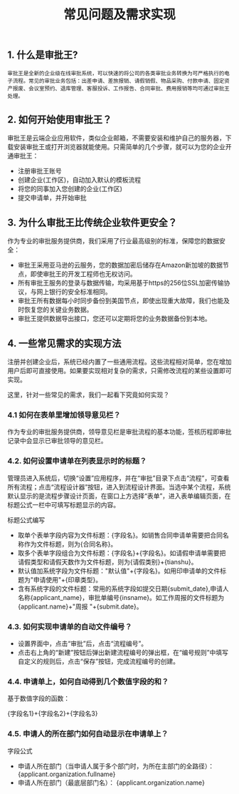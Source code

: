 ﻿---
title: 常见问题及需求实现
---

## 1. 什么是审批王?

	审批王是全新的企业级在线审批系统，可以快速的将公司的各类审批业务转换为可严格执行的电子流程。常见的审批业务包括：出差申请、差旅报销、请假销假、物品采购、付款申请、固定资产报废、会议室预约、退库管理、客服投诉、工作报告、合同审批、费用报销等均可通过审批王处理。

## 2. 如何开始使用审批王？

审批王是云端企业应用软件，类似企业邮箱，不需要安装和维护自己的服务器，下载安装审批王或打开浏览器就能使用。只需简单的几个步骤，就可以为您的企业开通审批王：

- 注册审批王账号
- 创建企业(工作区)，自动加入默认的模板流程
- 将您的同事加入您创建的企业(工作区)
- 提交申请单，并开始审批

## 3. 为什么审批王比传统企业软件更安全？

作为专业的审批服务提供商，我们采用了行业最高级别的标准，保障您的数据安全：

- 审批王采用亚马逊的云服务，您的数据加密后储存在Amazon新加坡的数据节点，即使审批王的开发工程师也无权访问。
- 所有审批王服务的登录与数据传输，均采用基于https的256位SSL加密传输协议，与网上银行的安全标准相同。
- 审批王所有数据每小时同步备份到美国节点，即使出现重大故障，我们也能及时恢复您的关键业务数据。
- 审批王提供数据导出接口，您还可以定期将您的业务数据备份到本地。

## 4. 一些常见需求的实现方法

注册并创建企业后，系统已经内置了一些通用流程。这些流程相对简单，您在增加用户后即可直接使用。如果要实现相对复杂的需求，只需修改流程的某些设置即可实现。

这里，针对一些常见的需求，我们一起看下究竟如何实现？

 ### 4.1 如何在表单里增加领导意见栏？

 作为专业的审批服务提供商，领导意见栏是审批流程的基本功能，签核历程即审批记录中会显示已审批领导的意见栏。

 ### 4.2. 如何设置申请单在列表显示时的标题？
 管理员进入系统后，切换“设置”应用程序，并在“审批”目录下点击“流程”，可查看所有流程；点击“流程设计器”按钮，进入到流程设计界面。当选中某个流程，系统默认显示的是流程步骤设计页面，在窗口上方选择“表单”，进入表单编辑页面，在标题公式一栏中可填写标题显示的内容。

 标题公式编写

 - 取单个表单字段内容为文件标题：{字段名}。如销售合同申请单需要把合同名称作为文件标题，则为{合同名称}。
 - 取多个表单字段组合为文件标题：{字段名}+{字段名}。如请假申请单需要把请假类型和请假天数作为文件标题，则为{请假类别}+{tianshu}。
 - 默认值加系统字段为文件标题："默认值"+{字段名}。如用印申请单的文件标题为"申请使用"+{印章类型}。
 - 含有系统字段的文件标题：常用的系统字段如提交日期{submit_date},申请人名称{applicant_name}，审批单编号{insname}。如工作周报的文件标题为{applicant.name}+"周报 "+{submit.date}。

 ### 4.3. 如何实现申请单的自动文件编号？

 - 设置界面中，点击“审批”后，点击“流程编号”。
 - 点击右上角的“新建”按钮后弹出新建流程编号的弹出框，在“编号规则”中填写自定义的规则后，点击“保存”按钮，完成流程编号的创建。
 
 ### 4.4. 申请单上，如何自动得到几个数值字段的和？

 基于数值字段的函数：
 
 {字段名1}+{字段名2}+{字段名3}

 ### 4.5. 申请人的所在部门如何自动显示在申请单上？

 字段公式

 - 申请人所在部门（当申请人属于多个部门时，为所在主部门的全路径）： {applicant.organization.fullname}
 - 申请人所在部门（最底层部门名）： {applicant.organization.name}

 


